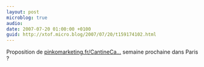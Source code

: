 ```yaml
---
layout: post
microblog: true
audio: 
date: 2007-07-20 01:00:00 +0100
guid: http://xtof.micro.blog/2007/07/20/t159174102.html
---
```

Proposition de [pinkomarketing.fr/CantineCa...](http://pinkomarketing.fr/CantineCampAboutUs) semaine prochaine dans Paris ?
